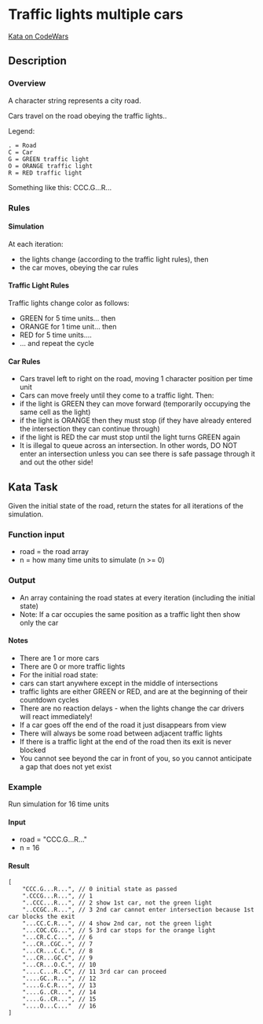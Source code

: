 # Traffic lights multiple cars

[Kata on CodeWars](https://www.codewars.com/kata/5d230e119dd9860028167fa5/python)

## Description

### Overview

A character string represents a city road.

Cars travel on the road obeying the traffic lights..

Legend:

    . = Road
    C = Car
    G = GREEN traffic light
    O = ORANGE traffic light
    R = RED traffic light

Something like this:
CCC.G...R...

### Rules

#### Simulation

At each iteration:

* the lights change (according to the traffic light rules), then
* the car moves, obeying the car rules

#### Traffic Light Rules

Traffic lights change color as follows:

* GREEN for 5 time units... then
* ORANGE for 1 time unit... then
* RED for 5 time units....
* ... and repeat the cycle

#### Car Rules

* Cars travel left to right on the road, moving 1 character position per time unit
* Cars can move freely until they come to a traffic light. Then:
* if the light is GREEN they can move forward (temporarily occupying the same cell as the light)
* if the light is ORANGE then they must stop (if they have already entered the intersection they can continue through)
* if the light is RED the car must stop until the light turns GREEN again
* It is illegal to queue across an intersection. In other words, DO NOT enter an intersection unless you can see there is safe passage through it and out the other side!

## Kata Task

Given the initial state of the road, return the states for all iterations of the simulation.

### Function input

* road = the road array
* n = how many time units to simulate (n >= 0)

### Output

* An array containing the road states at every iteration (including the initial state)
* Note: If a car occupies the same position as a traffic light then show only the car

#### Notes

* There are 1 or more cars
* There are 0 or more traffic lights
* For the initial road state:
* cars can start anywhere except in the middle of intersections
* traffic lights are either GREEN or RED, and are at the beginning of their countdown cycles
* There are no reaction delays - when the lights change the car drivers will react immediately!
* If a car goes off the end of the road it just disappears from view
* There will always be some road between adjacent traffic lights
* If there is a traffic light at the end of the road then its exit is never blocked
* You cannot see beyond the car in front of you, so you cannot anticipate a gap that does not yet exist

### Example

Run simulation for 16 time units

#### Input

* road = "CCC.G...R..."
* n = 16

#### Result

    [
        "CCC.G...R...", // 0 initial state as passed
        ".CCCG...R...", // 1
        "..CCC...R...", // 2 show 1st car, not the green light
        "..CCGC..R...", // 3 2nd car cannot enter intersection because 1st car blocks the exit
        "...CC.C.R...", // 4 show 2nd car, not the green light
        "...COC.CG...", // 5 3rd car stops for the orange light
        "...CR.C.C...", // 6
        "...CR..CGC..", // 7
        "...CR...C.C.", // 8
        "...CR...GC.C", // 9
        "...CR...O.C.", // 10
        "....C...R..C", // 11 3rd car can proceed
        "....GC..R...", // 12
        "....G.C.R...", // 13
        "....G..CR...", // 14
        "....G..CR...", // 15
        "....O...C..."  // 16
    ]
